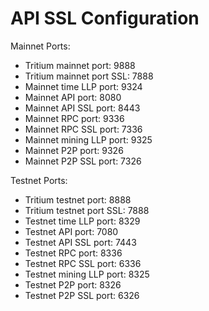 # API SSL Configuration

Mainnet Ports:

* Tritium mainnet port: 9888
* Tritium mainnet port SSL: 7888
* Mainnet time LLP port: 9324
* Mainnet API port: 8080
* Mainnet API SSL port: 8443
* Mainnet RPC port: 9336
* Mainnet RPC SSL port: 7336
* Mainnet mining LLP port: 9325
* Mainnet P2P port: 9326
* Mainnet P2P SSL port: 7326

Testnet Ports:

* Tritium testnet port: 8888
* Tritium testnet port SSL: 7888
* Testnet time LLP port: 8329
* Testnet API port: 7080
* Testnet API SSL port: 7443
* Testnet RPC port: 8336
* Testnet RPC SSL port: 6336
* Testnet mining LLP port: 8325
* Testnet P2P port: 8326
* Testnet P2P SSL port: 6326
